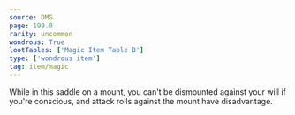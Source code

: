 ```yaml
---
source: DMG
page: 199.0
rarity: uncommon
wondrous: True
lootTables: ['Magic Item Table B']
type: ['wondrous item']
tag: item/magic
---
```


While in this saddle on a mount, you can't be dismounted against your will if you're conscious, and attack rolls against the mount have disadvantage.


